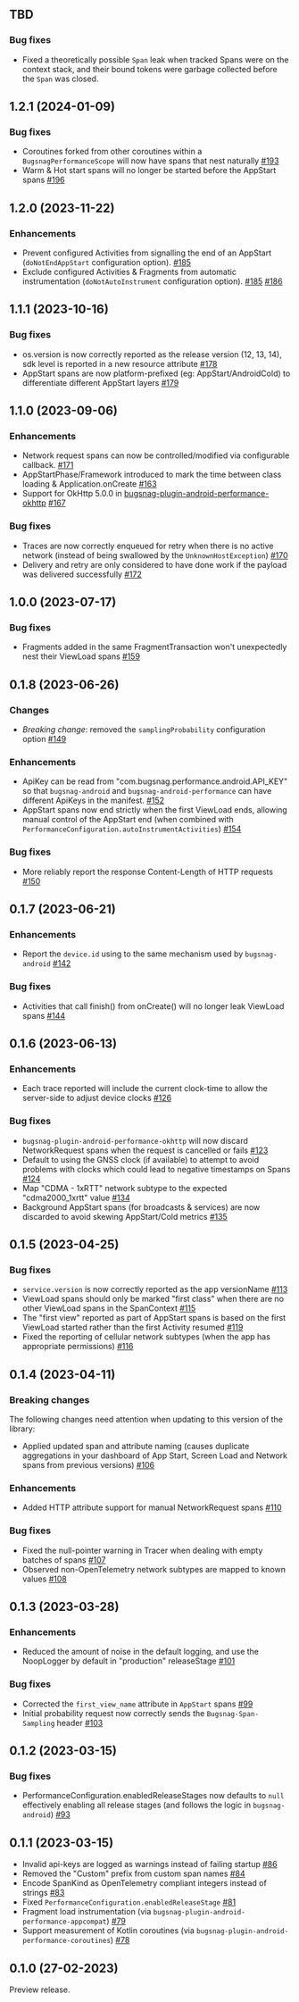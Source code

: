 ## TBD

### Bug fixes

* Fixed a theoretically possible `Span` leak when tracked Spans were on the context stack, and their bound tokens were garbage collected before the `Span` was closed.
  []()

## 1.2.1 (2024-01-09)

### Bug fixes

* Coroutines forked from other coroutines within a `BugsnagPerformanceScope` will now have spans that nest naturally
  [#193](https://github.com/bugsnag/bugsnag-android-performance/pull/193)
* Warm & Hot start spans will no longer be started before the AppStart spans
  [#196](https://github.com/bugsnag/bugsnag-android-performance/pull/196)

## 1.2.0 (2023-11-22)

### Enhancements

* Prevent configured Activities from signalling the end of an AppStart (`doNotEndAppStart` configuration option).
  [#185](https://github.com/bugsnag/bugsnag-android-performance/pull/185)
* Exclude configured Activities & Fragments from automatic instrumentation (`doNotAutoInstrument` configuration option).
  [#185](https://github.com/bugsnag/bugsnag-android-performance/pull/185)
  [#186](https://github.com/bugsnag/bugsnag-android-performance/pull/186)

## 1.1.1 (2023-10-16)

### Bug fixes

* os.version is now correctly reported as the release version (12, 13, 14), sdk level is reported in a new resource attribute
  [#178](https://github.com/bugsnag/bugsnag-android-performance/pull/178)
* AppStart spans are now platform-prefixed (eg: AppStart/AndroidCold) to differentiate different AppStart layers
  [#179](https://github.com/bugsnag/bugsnag-android-performance/pull/179)

## 1.1.0 (2023-09-06)

### Enhancements

* Network request spans can now be controlled/modified via configurable callback.
  [#171](https://github.com/bugsnag/bugsnag-android-performance/pull/171)
* AppStartPhase/Framework introduced to mark the time between class loading & Application.onCreate
  [#163](https://github.com/bugsnag/bugsnag-android-performance/pull/163)
* Support for OkHttp 5.0.0 in [bugsnag-plugin-android-performance-okhttp](bugsnag-plugin-android-performance-okhttp)
  [#167](https://github.com/bugsnag/bugsnag-android-performance/pull/167)

### Bug fixes

* Traces are now correctly enqueued for retry when there is no active network (instead of being swallowed by the `UnknownHostException`)
  [#170](https://github.com/bugsnag/bugsnag-android-performance/pull/170)
* Delivery and retry are only considered to have done work if the payload was delivered successfully
  [#172](https://github.com/bugsnag/bugsnag-android-performance/pull/172)

## 1.0.0 (2023-07-17)

### Bug fixes

* Fragments added in the same FragmentTransaction won't unexpectedly nest their ViewLoad spans
  [#159](https://github.com/bugsnag/bugsnag-android-performance/pull/159)

## 0.1.8 (2023-06-26)

### Changes

* *Breaking change*: removed the `samplingProbability` configuration option
  [#149](https://github.com/bugsnag/bugsnag-android-performance/pull/149)

### Enhancements

* ApiKey can be read from "com.bugsnag.performance.android.API_KEY" so that `bugsnag-android` and `bugsnag-android-performance` can have different ApiKeys in the manifest.
  [#152](https://github.com/bugsnag/bugsnag-android-performance/pull/152)
* AppStart spans now end strictly when the first ViewLoad ends, allowing manual control of the AppStart end (when combined with `PerformanceConfiguration.autoInstrumentActivities`)
  [#154](https://github.com/bugsnag/bugsnag-android-performance/pull/154)

### Bug fixes

* More reliably report the response Content-Length of HTTP requests
  [#150](https://github.com/bugsnag/bugsnag-android-performance/pull/150)

## 0.1.7 (2023-06-21)

### Enhancements

* Report the `device.id` using to the same mechanism used by `bugsnag-android`
  [#142](https://github.com/bugsnag/bugsnag-android-performance/pull/142)

### Bug fixes

* Activities that call finish() from onCreate() will no longer leak ViewLoad spans
  [#144](https://github.com/bugsnag/bugsnag-android-performance/pull/144)

## 0.1.6 (2023-06-13)

### Enhancements

* Each trace reported will include the current clock-time to allow the server-side to adjust device clocks 
  [#126](https://github.com/bugsnag/bugsnag-android-performance/pull/126)

### Bug fixes

* `bugsnag-plugin-android-performance-okhttp` will now discard NetworkRequest spans when the request is cancelled or fails
  [#123](https://github.com/bugsnag/bugsnag-android-performance/pull/123)
* Default to using the GNSS clock (if available) to attempt to avoid problems with clocks which could lead to negative timestamps on Spans
  [#124](https://github.com/bugsnag/bugsnag-android-performance/pull/124)
* Map "CDMA - 1xRTT" network subtype to the expected "cdma2000_1xrtt" value
  [#134](https://github.com/bugsnag/bugsnag-android-performance/pull/134)
* Background AppStart spans (for broadcasts & services) are now discarded to avoid skewing AppStart/Cold metrics
  [#135](https://github.com/bugsnag/bugsnag-android-performance/pull/135)

## 0.1.5 (2023-04-25)

### Bug fixes

* `service.version` is now correctly reported as the app versionName
  [#113](https://github.com/bugsnag/bugsnag-android-performance/pull/113)
* ViewLoad spans should only be marked "first class" when there are no other ViewLoad spans in the SpanContext
  [#115](https://github.com/bugsnag/bugsnag-android-performance/pull/115)
* The "first view" reported as part of AppStart spans is based on the first ViewLoad started rather than the first Activity resumed
  [#119](https://github.com/bugsnag/bugsnag-android-performance/pull/119)
* Fixed the reporting of cellular network subtypes (when the app has appropriate permissions)
  [#116](https://github.com/bugsnag/bugsnag-android-performance/pull/116)

## 0.1.4 (2023-04-11)

### Breaking changes
The following changes need attention when updating to this version of the library:

- Applied updated span and attribute naming (causes duplicate aggregations in your dashboard of App Start, Screen Load and Network spans from previous versions)
  [#106](https://github.com/bugsnag/bugsnag-android-performance/pull/106)

### Enhancements

* Added HTTP attribute support for manual NetworkRequest spans
  [#110](https://github.com/bugsnag/bugsnag-android-performance/pull/110)

### Bug fixes

* Fixed the null-pointer warning in Tracer when dealing with empty batches of spans
  [#107](https://github.com/bugsnag/bugsnag-android-performance/pull/107)
* Observed non-OpenTelemetry network subtypes are mapped to known values
  [#108](https://github.com/bugsnag/bugsnag-android-performance/pull/108)

## 0.1.3 (2023-03-28)

### Enhancements

* Reduced the amount of noise in the default logging, and use the NoopLogger by default in "production" releaseStage
  [#101](https://github.com/bugsnag/bugsnag-android-performance/pull/101)

### Bug fixes

* Corrected the `first_view_name` attribute in `AppStart` spans
  [#99](https://github.com/bugsnag/bugsnag-android-performance/pull/99)
* Initial probability request now correctly sends the `Bugsnag-Span-Sampling` header
  [#103](https://github.com/bugsnag/bugsnag-android-performance/pull/103)

## 0.1.2 (2023-03-15)

### Bug fixes

* PerformanceConfiguration.enabledReleaseStages now defaults to `null` effectively enabling all release stages (and follows the logic in `bugsnag-android`)
  [#93](https://github.com/bugsnag/bugsnag-android-performance/pull/93)

## 0.1.1 (2023-03-15)

* Invalid api-keys are logged as warnings instead of failing startup
  [#86](https://github.com/bugsnag/bugsnag-android-performance/pull/86)
* Removed the "Custom" prefix from custom span names
  [#84](https://github.com/bugsnag/bugsnag-android-performance/pull/84)
* Encode SpanKind as OpenTelemetry compliant integers instead of strings
  [#83](https://github.com/bugsnag/bugsnag-android-performance/pull/83)
* Fixed `PerformanceConfiguration.enabledReleaseStage`
  [#81](https://github.com/bugsnag/bugsnag-android-performance/pull/81)
* Fragment load instrumentation (via `bugsnag-plugin-android-performance-appcompat`)
  [#79](https://github.com/bugsnag/bugsnag-android-performance/pull/79)
* Support measurement of Kotlin coroutines (via `bugsnag-plugin-android-performance-coroutines`)
  [#78](https://github.com/bugsnag/bugsnag-android-performance/pull/78)

## 0.1.0 (27-02-2023)

Preview release.
